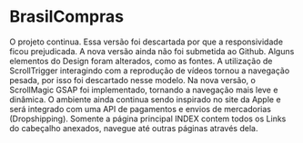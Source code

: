 # BrasilCompras
 O projeto continua. Essa versão foi descartada por que a responsividade ficou prejudicada. 
 A nova versão ainda não foi submetida ao Github.
 Alguns elementos do Design foram alterados, como as fontes. 
 A utilização de ScrollTrigger interagindo com a reprodução de vídeos tornou a navegação pesada, por isso foi descartado nesse modelo.
 Na nova versão, o ScrollMagic GSAP foi implementado, tornando a navegação mais leve e dinâmica. 
 O ambiente ainda continua sendo inspirado no site da Apple e será integrado com uma API de pagamentos e envios de mercadorias (Dropshipping).
 Somente a página principal INDEX contem todos os Links do cabeçalho anexados, navegue até outras páginas através dela. 
